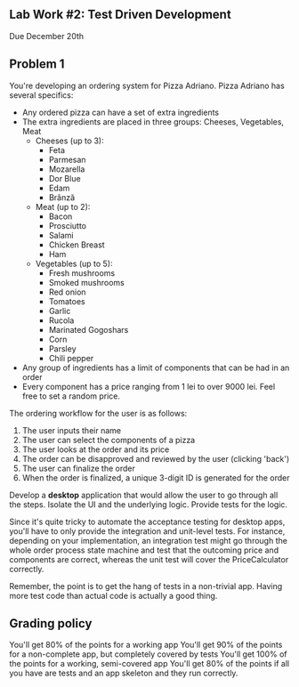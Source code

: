 ## Lab Work #2: Test Driven Development

Due December 20th

## Problem 1

You're developing an ordering system for Pizza Adriano. Pizza Adriano has several specifics:

- Any ordered pizza can have a set of extra ingredients
- The extra ingredients are placed in three groups: Cheeses, Vegetables, Meat
  - Cheeses (up to 3):
    - Feta
    - Parmesan
    - Mozarella
    - Dor Blue
    - Edam
    - Brânză
  - Meat (up to 2):
    - Bacon
    - Prosciutto
    - Salami
    - Chicken Breast
    - Ham
  - Vegetables (up to 5):
    - Fresh mushrooms
    - Smoked mushrooms
    - Red onion
    - Tomatoes
    - Garlic
    - Rucola
    - Marinated Gogoshars
    - Corn
    - Parsley
    - Chili pepper
- Any group of ingredients has a limit of components that can be had in an order
- Every component has a price ranging from 1 lei to over 9000 lei. Feel free to set a random price.

The ordering workflow for the user is as follows:

1. The user inputs their name
2. The user can select the components of a pizza
3. The user looks at the order and its price
4. The order can be disapproved and reviewed by the user (clicking 'back')
5. The user can finalize the order
6. When the order is finalized, a unique 3-digit ID is generated for the order

Develop a **desktop** application that would allow the user to go through all the steps. Isolate the UI and the underlying logic. Provide tests for the logic.

Since it's quite tricky to automate the acceptance testing for desktop apps, you'll have to only provide the integration and unit-level tests. For instance, depending on your implementation, an integration test might go through the whole order process state machine and test that the outcoming price and components are correct, whereas the unit test will cover the PriceCalculator correctly.

Remember, the point is to get the hang of tests in a non-trivial app. Having more test code than actual code is actually a good thing.

## Grading policy

You'll get 80% of the points for a working app
You'll get 90% of the points for a non-complete app, but completely covered by tests
You'll get 100% of the points for a working, semi-covered app
You'll get 80% of the points if all you have are tests and an app skeleton and they run correctly.
